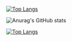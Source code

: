 [![Top Langs](https://github-readme-stats.vercel.app/api/top-langs/?username=cchao123&layout=compact)](https://github.com/anuraghazra/github-readme-stats&hide=CSS)

![Anurag's GitHub stats](https://github-readme-stats.vercel.app/api?username=cchao123&&hide=contribs,prs&bg_color=30,e96443,904e95&title_color=fff&text_color=fff)

[![Top Langs](https://github-readme-stats.vercel.app/api/top-langs/?username=anuraghazra&hide=javascript,html)](https://github.com/anuraghazra/github-readme-stats)
